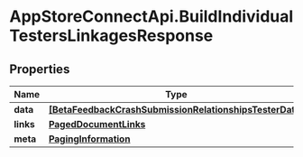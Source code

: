 # AppStoreConnectApi.BuildIndividualTestersLinkagesResponse

## Properties

Name | Type | Description | Notes
------------ | ------------- | ------------- | -------------
**data** | [**[BetaFeedbackCrashSubmissionRelationshipsTesterData]**](BetaFeedbackCrashSubmissionRelationshipsTesterData.md) |  | 
**links** | [**PagedDocumentLinks**](PagedDocumentLinks.md) |  | 
**meta** | [**PagingInformation**](PagingInformation.md) |  | [optional] 


